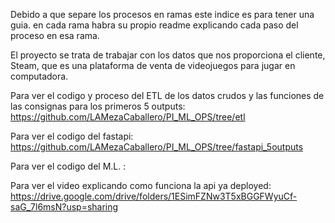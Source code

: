Debido a que separe los procesos en ramas este indice es para tener una guia. 
en cada rama habra su propio readme explicando cada paso del proceso en esa rama.

El proyecto se trata de trabajar con los datos que nos proporciona el cliente, Steam, que es una plataforma de venta de videojuegos para jugar en computadora.

Para ver el codigo y proceso del ETL de los datos crudos y las funciones de las consignas para los primeros 5 outputs:
https://github.com/LAMezaCaballero/PI_ML_OPS/tree/etl

Para ver el codigo del fastapi:
https://github.com/LAMezaCaballero/PI_ML_OPS/tree/fastapi_5outputs

Para ver el codigo del M.L. :

Para ver el video explicando como funciona la api ya deployed:
https://drive.google.com/drive/folders/1ESimFZNw3T5xBGGFWyuCf-saG_7l6msN?usp=sharing
